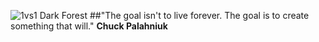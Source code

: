 ![1vs1 Dark Forest](https://raw.github.com/FreezingMoon/AncientBeast/master/media/screenshots/Dark%20Forest.jpg)
##"The goal isn't to live forever. The goal is to create something that will."
**Chuck Palahniuk**
